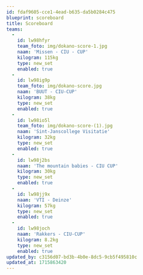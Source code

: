 ```yaml
---
id: fdaf9605-cce1-4ead-b635-da5b0284c475
blueprint: scoreboard
title: Scoreboard
teams:
  -
    id: lw98hfyr
    team_foto: img/dokano-score-1.jpg
    naam: 'Missen - CIU - CUP'
    kilogram: 115kg
    type: new_set
    enabled: true
  -
    id: lw98ig9p
    team_foto: img/dokano-score.jpg
    naam: 'BUUT - CIU-CUP'
    kilogram: 38kg
    type: new_set
    enabled: true
  -
    id: lw98io5l
    team_foto: img/dokano-score-(1).jpg
    naam: 'Sint-Janscollege Visitatie'
    kilogram: 32kg
    type: new_set
    enabled: true
  -
    id: lw98j2bs
    naam: 'The mountain babies - CIU CUP'
    kilogram: 30kg
    type: new_set
    enabled: true
  -
    id: lw98jj9x
    naam: 'VTI - Deinze'
    kilogram: 57kg
    type: new_set
    enabled: true
  -
    id: lw98joch
    naam: 'Rakkers - CIU-CUP'
    kilogram: 8.2kg
    type: new_set
    enabled: true
updated_by: c3156d07-bd3b-4b0e-8dc5-9cb5f495810c
updated_at: 1715863420
---
```

